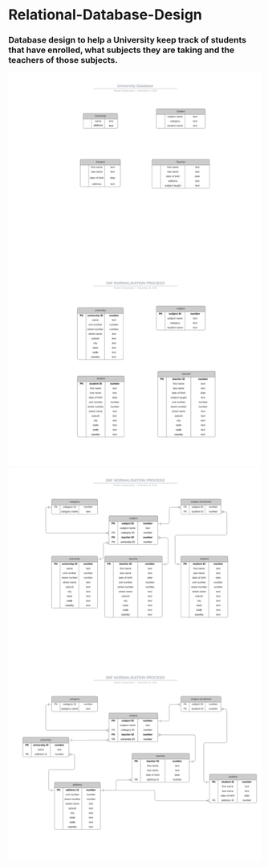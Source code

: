 # Relational-Database-Design

### Database design to help a University keep track of students that have enrolled, what subjects they are taking and the teachers of those subjects.

![](university%20database/University%20Database%20(1).svg)
![](university%20database/University%20Database%20(2).svg)
![](university%20database/University%20Database%20(3).svg)
![](university%20database/University%20Database%20(4).svg)
